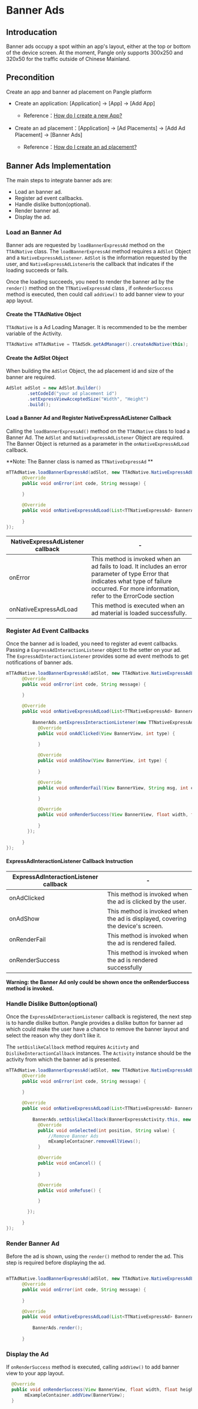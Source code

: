 # Banner Ads

## Introducation
Banner ads occupy a spot within an app's layout, either at the top or bottom of the device screen. At the moment, Pangle only supports 300x250 and 320x50 for the traffic outside of Chinese Mainland.

## Precondition
Create an app and banner ad placement on Pangle platform
 - Create an application: [Application] -> [App] -> [Add App]
    - Reference：[How do I create a new App?](https://www.pangleglobal.com/jp/help/doc/5dd362e23d7897001168e334)

  - Create an ad placement：[Application] -> [Ad Placements] -> [Add Ad Placement] -> [Banner Ads]
    - Reference：[How do I create an ad placement?](https://www.pangleglobal.com/jp/help/doc/5e62079cfe8738000fd184cf)
    
    
## Banner Ads Implementation
The main steps to integrate banner ads are:

- Load an banner ad.
- Register ad event callbacks. 
- Handle dislike button(optional).
- Render banner ad.
- Display the ad.


### Load an Banner Ad

Banner ads are requested by `loadBannerExpressAd` method on the `TTAdNative` class. The `loadBannerExpressAd` method requires a `AdSlot` Object and a `NativeExpressAdListener`. `AdSlot` is the information requested by the user, and `NativeExpressAdListener`is the callback that indicates if the loading succeeds or fails. 

Once the loading succeeds, you need to render the banner ad by the `render()` method on the `TTNativeExpressAd` class , if `onRenderSuccess` method is executed, then could call `addView()` to add banner view to your app layout.


#### Create the TTAdNative Object
`TTAdNative` is a Ad Loading Manager. It is recommended to be the member variable of the Activity.

```Java
TTAdNative mTTAdNative = TTAdSdk.getAdManager().createAdNative(this);
```

#### Create the AdSlot Object
When building the `AdSlot` Object, the ad placement id and size of the banner are required.

```Java
AdSlot adSlot = new AdSlot.Builder()
        .setCodeId("your ad placement id") 
        .setExpressViewAcceptedSize("Width", "Height") 
        .build();
```

#### Load a Banner Ad and Register NativeExpressAdListener Callback
Calling the `loadBannerExpressAd()` method on the `TTAdNative` class to load a Banner Ad. The `AdSlot` and `NativeExpressAdListener` Object are required. The Banner Object is returned as a parameter in the `onNativeExpressAdLoad` callback.

**Note: The Banner class is named as `TTNativeExpressAd` **

```Java
mTTAdNative.loadBannerExpressAd(adSlot, new TTAdNative.NativeExpressAdListener() {
      @Override
      public void onError(int code, String message) {
               
      }

      @Override
      public void onNativeExpressAdLoad(List<TTNativeExpressAd> BannerAds) {
               
      }
});
```

| NativeExpressAdListener callback | - |
|---------------------|------------------------------------------------------------|
| onError             | This method is invoked when an ad fails to load. It includes an error parameter of type Error that indicates what type of failure occurred. For more information, refer to the ErrorCode section                                                 |
| onNativeExpressAdLoad | This method is executed when an ad material is loaded successfully.        |


### Register Ad Event Callbacks

Once the banner ad is loaded, you need to register ad event callbacks. Passing a `ExpressAdInteractionListener` object to the setter on your ad. The `ExpressAdInteractionListener` provides some ad event methods to get notifications of banner ads.

```Java
mTTAdNative.loadBannerExpressAd(adSlot, new TTAdNative.NativeExpressAdListener() {
      @Override
      public void onError(int code, String message) {
               
      }

      @Override
      public void onNativeExpressAdLoad(List<TTNativeExpressAd> BannerAds) {
          
          BannerAds.setExpressInteractionListener(new TTNativeExpressAd.ExpressAdInteractionListener() {
            @Override
            public void onAdClicked(View BannerView, int type) {
       
            }

            @Override
            public void onAdShow(View BannerView, int type) {
       
            }

            @Override
            public void onRenderFail(View BannerView, String msg, int code) {

            }

            @Override
            public void onRenderSuccess(View BannerView, float width, float height) {
       
            }
        });
          
      }
});

```

#### ExpressAdInteractionListener Callback Instruction
| ExpressAdInteractionListener callback | - |
|---------------------|------------------------------------------------------------|
| onAdClicked         | This method is invoked when the ad is clicked by the user.                                  |
| onAdShow            | This method is invoked when the ad is displayed, covering the device's screen.              |
| onRenderFail        | This method is invoked when the ad is rendered failed.                                      |
| onRenderSuccess     | This method is invoked when the ad is rendered successfully                                 |

**Warning: the Banner Ad only could be shown once the onRenderSuccess method is invoked.**


### Handle Dislike Button(optional)
Once the `ExpressAdInteractionListener` callback is registered, the next step is to handle dislike button.
Pangle provides a dislike button for banner ad which could make the user have a chance to remove the banner layout and select the reason why they don't like it.

The `setDislikeCallback` method requires `Acitivty` and `DislikeInteractionCallback` instances. The `Activity` instance should be the activity from which the banner ad is presented.

```Java
mTTAdNative.loadBannerExpressAd(adSlot, new TTAdNative.NativeExpressAdListener() {
      @Override
      public void onError(int code, String message) {
               
      }

      @Override
      public void onNativeExpressAdLoad(List<TTNativeExpressAd> BannerAds) {
          
          BannerAds.setDislikeCallback(BannerExpressActivity.this, new TTAdDislike.DislikeInteractionCallback() {
            @Override
            public void onSelected(int position, String value) {
                //Remove Banner Ads
                mExampleContainer.removeAllViews();
            }

            @Override
            public void onCancel() {
                
            }

            @Override
            public void onRefuse() {

            }

        });
          
      }
});


```

### Render Banner Ad

Before the ad is shown, using the `render()` method to render the ad. This step is required before displaying the ad.

```Java

mTTAdNative.loadBannerExpressAd(adSlot, new TTAdNative.NativeExpressAdListener() {
      @Override
      public void onError(int code, String message) {
               
      }

      @Override
      public void onNativeExpressAdLoad(List<TTNativeExpressAd> BannerAds) {
               
          BannerAds.render();
               
      }     

```



### Display the Ad
If `onRenderSuccess` method is executed, calling `addView()` to add banner view to your app layout.

```Java
  @Override
  public void onRenderSuccess(View BannerView, float width, float height) {
       mExampleContainer.addView(BannerView);
  }

```




